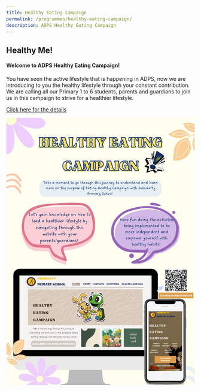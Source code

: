 ```yaml
---
title: Healthy Eating Campaign
permalink: /programmes/healthy-eating-campaign/
description: ADPS Healthy Eating Campaign
---
```

## Healthy Me!

#### Welcome to ADPS Healthy Eating Campaign! 

You have seen the active lifestyle that is happening in ADPS, now we are introducing to you the healthy lifestyle through your constant contribution. We are calling all our Primary 1 to 6 students, parents and guardians to join us in this campaign to strive for a healthier lifestyle.

[Click here for the details](https://adps.my.canva.site)

![Healthy Eating Campaign](/images/healthy%20eating%20campaign.jpeg)